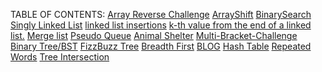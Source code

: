 TABLE OF CONTENTS:
<a href="./code401challenges/pages/challenge1.md">Array Reverse Challenge</a>
<a href="./code401challenges/pages/challenge2.md">ArrayShift</a>
<a href="./code401challenges/pages/challenge3.md">BinarySearch</a>
<a href="./code401challenges/pages/challenge4.md">Singly Linked List</a>
<a href="./code401challenges/pages/challenge5.md">linked list insertions</a>
<a href="./code401challenges/pages/challenge7.md">k-th value from the end of a linked list.</a>
<a href="./code401challenges/pages/challenge8.md">Merge list</a>
<a href="./code401challenges/pages/challenge11.md">Pseudo Queue</a>
<a href="./code401challenges/pages/challenge12.md">Animal Shelter</a>
<a href="./code401challenges/pages/challenge13.md">Multi-Bracket-Challenge</a>
<a href="./code401challenges/pages/challenge15.md">Binary Tree/BST</a>
<a href="./code401challenges/pages/challenge16.md">FizzBuzz Tree</a>
<a href="./code401challenges/pages/challenge17.md">Breadth First</a>
<a href="./code401challenges/pages/blog.md">BLOG</a>
<a href="./code401challenges/pages/challenge30.md">Hash Table</a>
<a href="./code401challenges/pages/challenge31.md">Repeated Words</a>
<a href="./code401challenges/pages/challenge32.md">Tree Intersection</a>